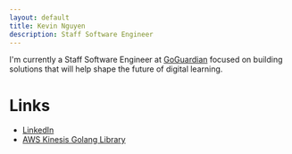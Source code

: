 ```yaml
---
layout: default
title: Kevin Nguyen
description: Staff Software Engineer
---
```


I'm currently a Staff Software Engineer at [GoGuardian](https://www.goguardian.com/) focused on building solutions that will help shape the future of digital learning.

# Links
* [LinkedIn](https://www.linkedin.com/in/kevin-nguyen-792ba63a/)
* [AWS Kinesis Golang Library](https://aws.amazon.com/blogs/publicsector/goguardian-releases-go-code-library-via-open-source-for-amazon-kinesis-data-streams/)
